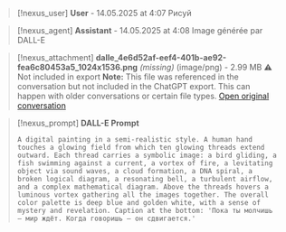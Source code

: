 >[!nexus_user] **User** - 14.05.2025 at 4:07
> Рисуй
<!-- UID: bbb21379-f108-4857-9f3c-d3d0ed4d5cc1 -->




>[!nexus_agent] **Assistant** - 14.05.2025 at 4:08
> Image générée par DALL-E

>[!nexus_attachment] **dalle_4e6d52af-eef4-401b-ae92-fea6c80453a5_1024x1536.png** *(missing)* (image/png) - 2.99 MB
> ⚠️ Not included in export
> **Note:** This file was referenced in the conversation but not included in the ChatGPT export. This can happen with older conversations or certain file types.
> [Open original conversation](https://chatgpt.com/)

>[!nexus_prompt] **DALL-E Prompt**
> ```
> A digital painting in a semi-realistic style. A human hand touches a glowing field from which ten glowing threads extend outward. Each thread carries a symbolic image: a bird gliding, a fish swimming against a current, a vortex of fire, a levitating object via sound waves, a cloud formation, a DNA spiral, a broken logical diagram, a resonating bell, a turbulent airflow, and a complex mathematical diagram. Above the threads hovers a luminous vortex gathering all the images together. The overall color palette is deep blue and golden white, with a sense of mystery and revelation. Caption at the bottom: 'Пока ты молчишь — мир ждёт. Когда говоришь — он сдвигается.'
> ```
<!-- UID: 47f8c78b-f4b3-4c79-acf0-a9c60588808c -->